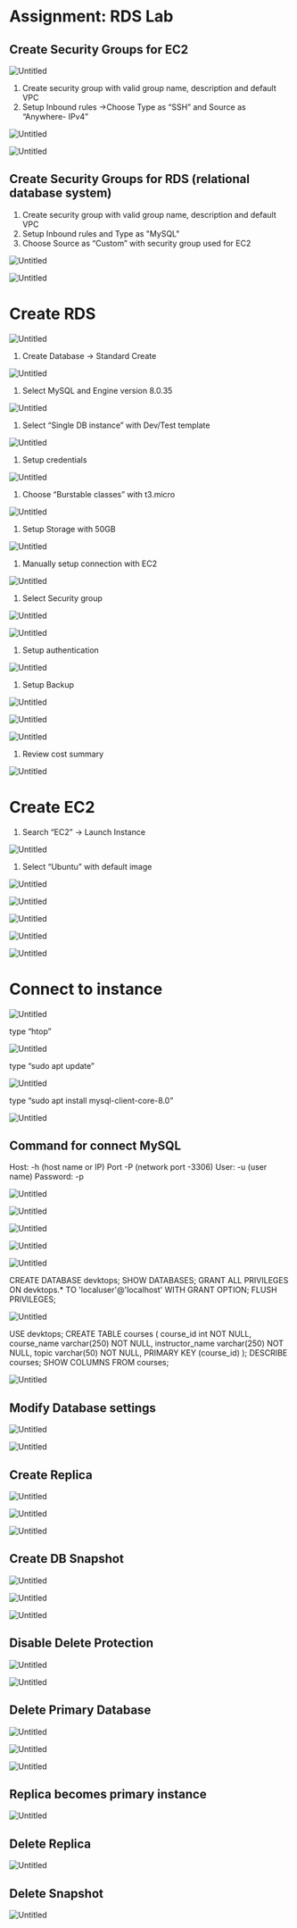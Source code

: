 # Assignment: RDS Lab

## Create Security Groups for EC2

![Untitled](Assignment%20RDS%20Lab%202d579ca49ea34ab4b614c208db31a27f/Untitled.png)

1. Create security group with valid group name, description and default VPC 
2. Setup Inbound rules ->Choose Type as “SSH” and Source as “Anywhere- IPv4”

![Untitled](Assignment%20RDS%20Lab%202d579ca49ea34ab4b614c208db31a27f/Untitled%201.png)

![Untitled](Assignment%20RDS%20Lab%202d579ca49ea34ab4b614c208db31a27f/Untitled%202.png)

## Create Security Groups for RDS (relational database system)

1. Create security group with valid group name, description and default VPC 
2. Setup Inbound rules and Type as "MySQL"
3. Choose Source as “Custom” with security group used for EC2

![Untitled](Assignment%20RDS%20Lab%202d579ca49ea34ab4b614c208db31a27f/Untitled%203.png)

![Untitled](Assignment%20RDS%20Lab%202d579ca49ea34ab4b614c208db31a27f/Untitled%204.png)

# Create RDS

![Untitled](Assignment%20RDS%20Lab%202d579ca49ea34ab4b614c208db31a27f/Untitled%205.png)

1. Create Database → Standard Create 

![Untitled](Assignment%20RDS%20Lab%202d579ca49ea34ab4b614c208db31a27f/Untitled%206.png)

1. Select MySQL and Engine version 8.0.35

![Untitled](Assignment%20RDS%20Lab%202d579ca49ea34ab4b614c208db31a27f/Untitled%207.png)

1. Select “Single DB instance” with Dev/Test template

![Untitled](Assignment%20RDS%20Lab%202d579ca49ea34ab4b614c208db31a27f/Untitled%208.png)

1. Setup credentials 

![Untitled](Assignment%20RDS%20Lab%202d579ca49ea34ab4b614c208db31a27f/Untitled%209.png)

1. Choose “Burstable classes” with t3.micro

![Untitled](Assignment%20RDS%20Lab%202d579ca49ea34ab4b614c208db31a27f/Untitled%2010.png)

1. Setup Storage with 50GB 

![Untitled](Assignment%20RDS%20Lab%202d579ca49ea34ab4b614c208db31a27f/Untitled%2011.png)

1. Manually setup connection with EC2

![Untitled](Assignment%20RDS%20Lab%202d579ca49ea34ab4b614c208db31a27f/Untitled%2012.png)

1. Select Security group

![Untitled](Assignment%20RDS%20Lab%202d579ca49ea34ab4b614c208db31a27f/Untitled%2013.png)

![Untitled](Assignment%20RDS%20Lab%202d579ca49ea34ab4b614c208db31a27f/Untitled%2014.png)

1. Setup authentication 

![Untitled](Assignment%20RDS%20Lab%202d579ca49ea34ab4b614c208db31a27f/Untitled%2015.png)

1. Setup Backup 

![Untitled](Assignment%20RDS%20Lab%202d579ca49ea34ab4b614c208db31a27f/Untitled%2016.png)

![Untitled](Assignment%20RDS%20Lab%202d579ca49ea34ab4b614c208db31a27f/Untitled%2017.png)

![Untitled](Assignment%20RDS%20Lab%202d579ca49ea34ab4b614c208db31a27f/Untitled%2018.png)

1. Review cost summary

![Untitled](Assignment%20RDS%20Lab%202d579ca49ea34ab4b614c208db31a27f/Untitled%2019.png)

# Create EC2

1. Search “EC2” →  Launch Instance  

![Untitled](Assignment%20RDS%20Lab%202d579ca49ea34ab4b614c208db31a27f/Untitled%2020.png)

1. Select “Ubuntu” with default image 

![Untitled](Assignment%20RDS%20Lab%202d579ca49ea34ab4b614c208db31a27f/Untitled%2021.png)

![Untitled](Assignment%20RDS%20Lab%202d579ca49ea34ab4b614c208db31a27f/Untitled%2022.png)

![Untitled](Assignment%20RDS%20Lab%202d579ca49ea34ab4b614c208db31a27f/Untitled%2023.png)

![Untitled](Assignment%20RDS%20Lab%202d579ca49ea34ab4b614c208db31a27f/Untitled%2024.png)

![Untitled](Assignment%20RDS%20Lab%202d579ca49ea34ab4b614c208db31a27f/Untitled%2025.png)

# Connect to instance

![Untitled](Assignment%20RDS%20Lab%202d579ca49ea34ab4b614c208db31a27f/Untitled%2026.png)

type “htop”

![Untitled](Assignment%20RDS%20Lab%202d579ca49ea34ab4b614c208db31a27f/Untitled%2027.png)

type “sudo apt update”

![Untitled](Assignment%20RDS%20Lab%202d579ca49ea34ab4b614c208db31a27f/Untitled%2028.png)

type “sudo apt install mysql-client-core-8.0”

![Untitled](Assignment%20RDS%20Lab%202d579ca49ea34ab4b614c208db31a27f/Untitled%2029.png)

## Command for connect MySQL

Host: -h (host name or IP)
Port -P (network port -3306)
User: -u (user name)
Password: -p

![Untitled](Assignment%20RDS%20Lab%202d579ca49ea34ab4b614c208db31a27f/Untitled%2030.png)

![Untitled](Assignment%20RDS%20Lab%202d579ca49ea34ab4b614c208db31a27f/Untitled%2031.png)

![Untitled](Assignment%20RDS%20Lab%202d579ca49ea34ab4b614c208db31a27f/Untitled%2032.png)

![Untitled](Assignment%20RDS%20Lab%202d579ca49ea34ab4b614c208db31a27f/Untitled%2033.png)

![Untitled](Assignment%20RDS%20Lab%202d579ca49ea34ab4b614c208db31a27f/Untitled%2034.png)

CREATE DATABASE devktops;
SHOW DATABASES;
GRANT ALL PRIVILEGES ON devktops.* TO 'localuser'@'localhost' WITH GRANT OPTION;
FLUSH PRIVILEGES;

![Untitled](Assignment%20RDS%20Lab%202d579ca49ea34ab4b614c208db31a27f/Untitled%2035.png)

USE devktops;
CREATE TABLE courses (
course_id int NOT NULL,
course_name varchar(250) NOT NULL,
instructor_name varchar(250) NOT NULL,
topic varchar(50) NOT NULL,
PRIMARY KEY (course_id)
);
DESCRIBE courses;
SHOW COLUMNS FROM courses;

![Untitled](Assignment%20RDS%20Lab%202d579ca49ea34ab4b614c208db31a27f/Untitled%2036.png)

## Modify Database settings

![Untitled](Assignment%20RDS%20Lab%202d579ca49ea34ab4b614c208db31a27f/Untitled%2037.png)

![Untitled](Assignment%20RDS%20Lab%202d579ca49ea34ab4b614c208db31a27f/Untitled%2038.png)

## Create Replica

![Untitled](Assignment%20RDS%20Lab%202d579ca49ea34ab4b614c208db31a27f/Untitled%2039.png)

![Untitled](Assignment%20RDS%20Lab%202d579ca49ea34ab4b614c208db31a27f/Untitled%2040.png)

![Untitled](Assignment%20RDS%20Lab%202d579ca49ea34ab4b614c208db31a27f/Untitled%2041.png)

## Create DB Snapshot

![Untitled](Assignment%20RDS%20Lab%202d579ca49ea34ab4b614c208db31a27f/Untitled%2042.png)

![Untitled](Assignment%20RDS%20Lab%202d579ca49ea34ab4b614c208db31a27f/Untitled%2043.png)

![Untitled](Assignment%20RDS%20Lab%202d579ca49ea34ab4b614c208db31a27f/Untitled%2044.png)

## Disable Delete Protection

![Untitled](Assignment%20RDS%20Lab%202d579ca49ea34ab4b614c208db31a27f/Untitled%2045.png)

![Untitled](Assignment%20RDS%20Lab%202d579ca49ea34ab4b614c208db31a27f/Untitled%2046.png)

## Delete Primary Database

![Untitled](Assignment%20RDS%20Lab%202d579ca49ea34ab4b614c208db31a27f/Untitled%2047.png)

![Untitled](Assignment%20RDS%20Lab%202d579ca49ea34ab4b614c208db31a27f/Untitled%2048.png)

![Untitled](Assignment%20RDS%20Lab%202d579ca49ea34ab4b614c208db31a27f/Untitled%2049.png)

## Replica becomes primary instance

![Untitled](Assignment%20RDS%20Lab%202d579ca49ea34ab4b614c208db31a27f/Untitled%2050.png)

## Delete Replica

![Untitled](Assignment%20RDS%20Lab%202d579ca49ea34ab4b614c208db31a27f/Untitled%2051.png)

## Delete Snapshot

![Untitled](Assignment%20RDS%20Lab%202d579ca49ea34ab4b614c208db31a27f/Untitled%2052.png)